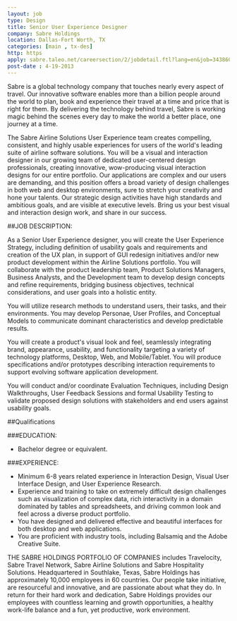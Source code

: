 ```yaml
---
layout: job
type: Design
title: Senior User Experience Designer
company: Sabre Holdings
location: Dallas-Fort Worth, TX
categories: [main , tx-des]
http: https
apply: sabre.taleo.net/careersection/2/jobdetail.ftl?lang=en&job=343860
post-date : 4-19-2013
---
```


Sabre is a global technology company that touches nearly every aspect of travel. Our innovative software enables more than a billion people around the world to plan, book and experience their travel at a time and price that is right for them. By delivering the technology behind travel, Sabre is working magic behind the scenes every day to make the world a better place, one journey at a time.
 
The Sabre Airline Solutions User Experience team creates compelling, consistent, and highly usable experiences for users of the world's leading suite of airline software solutions. You will be a visual and interaction designer in our growing team of dedicated user-centered design professionals, creating innovative, wow-producing visual interaction designs for our entire portfolio. Our applications are complex and our users are demanding, and this position offers a broad variety of design challenges in both web and desktop environments, sure to stretch your creativity and hone your talents. Our strategic design activities have high standards and ambitious goals, and are visible at executive levels. Bring us your best visual and interaction design work, and share in our success.
 
##JOB DESCRIPTION:

As a Senior User Experience designer, you will create the User Experience Strategy, including definition of usability goals and requirements and creation of the UX plan, in support of GUI redesign initiatives and/or new product development within the Airline Solutions portfolio.
You will collaborate with the product leadership team, Product Solutions Managers, Business Analysts, and the Development team to develop design concepts and refine requirements, bridging business objectives, technical considerations, and user goals into a holistic entity.
 
You will utilize research methods to understand users, their tasks, and their environments. You may develop Personae, User Profiles, and Conceptual Models to communicate dominant characteristics and develop predictable results.
 
You will create a product's visual look and feel, seamlessly integrating brand, appearance, usability, and functionality targeting a variety of technology platforms, Desktop, Web, and Mobile/Tablet. You will produce specifications and/or prototypes describing interaction requirements to support evolving software application development.
 
You will conduct and/or coordinate Evaluation Techniques, including Design Walkthroughs, User Feedback Sessions and formal Usability Testing to validate proposed design solutions with stakeholders and end users against usability goals.
 
##Qualifications
 
###EDUCATION: 

* Bachelor degree or equivalent.
 
###EXPERIENCE: 

* Minimum 6-8 years related experience in Interaction Design, Visual User Interface Design, and User Experience Research.
* Experience and training to take on extremely difficult design challenges such as visualization of complex data, rich interactivity in a domain dominated by tables and spreadsheets, and driving common look and feel across a diverse product portfolio.
* You have designed and delivered effective and beautiful interfaces for both desktop and web applications.
* You are proficient with industry tools, including Balsamiq and the Adobe Creative Suite.

THE SABRE HOLDINGS PORTFOLIO OF COMPANIES includes Travelocity, Sabre Travel Network, Sabre Airline Solutions and Sabre Hospitality Solutions. Headquartered in Southlake, Texas, Sabre Holdings has approximately 10,000 employees in 60 countries. Our people take initiative, are resourceful and innovative, and are passionate about what they do. In return for their hard work and dedication, Sabre Holdings provides our employees with countless learning and growth opportunities, a healthy work-life balance and a fun, yet productive, work environment.